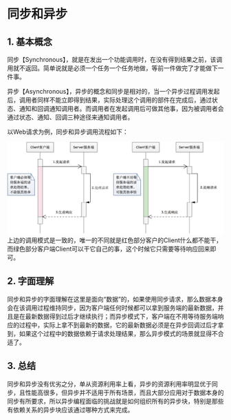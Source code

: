 # 同步和异步

## 1. 基本概念

同步【Synchronous】，就是在发出一个功能调用时，在没有得到结果之前，该调用就不返回。简单说就是必须一个任务一个任务地做，等前一件做完了才能做下一件事。

异步【Asynchronous】，异步的概念和同步是相对的，当一个异步过程调用发起后，调用者同样不能立即得到结果，实际处理这个调用的部件在完成后，通过状态、通知和回调通知调用者。而调用者在发起调用后可做其他事，因为被调用者会通过状态、通知、回调三种途径来通知调用者。

以Web请求为例，同步和异步调用流程如下：

![](/assets/images/zbr/002/0001.png)上边的调用模式是一致的，唯一的不同就是红色部分客户的Client什么都不能干，而绿色部分客户端Client可以干它自己的事，这个时候它只需要等待响应回来即可。

## 2. 字面理解

同步和异步的字面理解在这里是面向“数据”的，如果使用同步请求，那么数据本身会在该调用过程维持同步，因为客户端任何时候都可以拿到服务端的最新数据，并且是在最新数据得到过后才继续执行；而异步模式下，客户端在不用等待服务端响应的过程中，实际上拿不到最新的数据，它的最新数据必须是在异步回调过后才拿到，如果这个过程中的数据依赖于请求处理结果，那么异步模式的场景就显得不合适了。

## 3. 总结

同步和异步没有优劣之分，单从资源利用率上看，异步的资源利用率明显优于同步，且性能高很多，但异步并不适用于所有场景，而且大部分应用对于数据本身的同步有所要求，所以异步编程面临的挑战就是如何组织所有的异步块，特别是那些有依赖关系的异步块应该通过哪种方式来完成。

